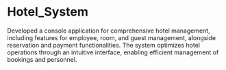 # Hotel_System
Developed a console application for comprehensive hotel management, including features for employee, room, and guest management, alongside reservation and payment functionalities. The system optimizes hotel operations through an intuitive interface, enabling efficient management of bookings and personnel.
